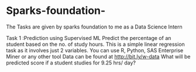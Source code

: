 # Sparks-foundation-
The Tasks are given by sparks foundation to me as a Data Science Intern

Task 1 :Prediction using Supervised ML
  Predict the percentage of an student based on the no. of study hours.
  This is a simple linear regression task as it involves just 2 variables.
  You can use R, Python, SAS Enterprise Miner or any other tool
  Data can be found at http://bit.ly/w-data
  What will be predicted score if a student studies for 9.25 hrs/ day?
